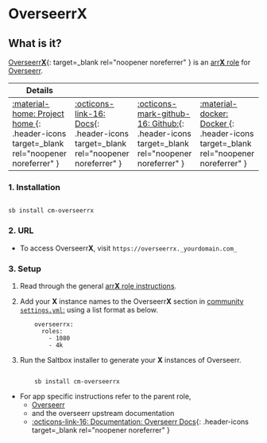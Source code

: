 # Overseerr**X**

## What is it?

[Overseerr**X**](APPHOMEPAGE){: target=_blank rel="noopener noreferrer" } is an [arr**X** role](../../community/apps/arrx.md) for [Overseerr](../../apps/overseerr.md).

| Details     |             |             |             |
|-------------|-------------|-------------|-------------|
| [:material-home: Project home ](https://overseerr.dev/){: .header-icons target=_blank rel="noopener noreferrer" } | [:octicons-link-16: Docs](https://docs.overseerr.dev/){: .header-icons target=_blank rel="noopener noreferrer" } | [:octicons-mark-github-16: Github:](https://github.com/sct/overseerr){: .header-icons target=_blank rel="noopener noreferrer" } | [:material-docker: Docker ](https://hub.docker.com/r/sctx/overseerr){: .header-icons target=_blank rel="noopener noreferrer" }|


### 1. Installation

``` shell

sb install cm-overseerrx

```

### 2. URL

- To access Overseerr**X**, visit `https://overseerrx._yourdomain.com_`

### 3. Setup

1. Read through the general [arr**X** role instructions](../../community/apps/arrx.md).

2. Add your **X** instance names to the Overseerr**X** section in [community `settings.yml`:](../../community/settings.md) using a list format as below.

    ``` { .yaml }
        overseerrx:
          roles:
            - 1080
            - 4k
    ```

3. Run the Saltbox installer to generate your **X** instances of Overseerr.

      ``` { .shell }

          sb install cm-overseerrx

      ```

- For app specific instructions refer to the parent role,
     - [Overseerr](../../apps/overseerr.md)<Br/>
     - and the overseerr upstream documentation <BR/>
     - [:octicons-link-16: Documentation: Overseerr Docs](https://docs.overseerr.dev/){: .header-icons target=_blank rel="noopener noreferrer" }
